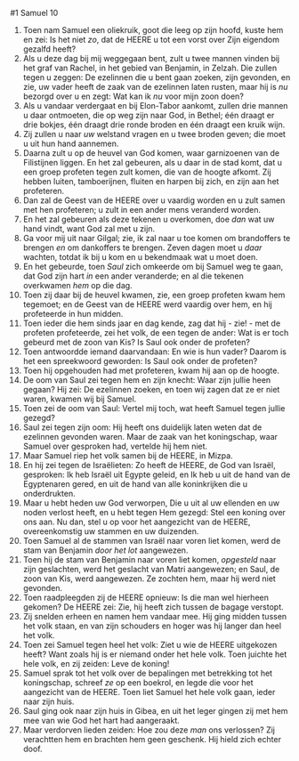 #1 Samuel 10
1. Toen nam Samuel een oliekruik, goot die leeg op zijn hoofd, kuste hem en zei: Is het niet *zo*, dat de HEERE u tot een vorst over Zijn eigendom gezalfd heeft?
2. Als u deze dag bij mij weggegaan bent, zult u twee mannen vinden bij het graf van Rachel, in het gebied van Benjamin, in Zelzah. Die zullen tegen u zeggen: De ezelinnen die u bent gaan zoeken, zijn gevonden, en zie, uw vader heeft de zaak van de ezelinnen laten rusten, maar hij is *nu* bezorgd over u en zegt: Wat kan ik *nu* voor mijn zoon doen?
3. Als u vandaar verdergaat en bij Elon-Tabor aankomt, zullen drie mannen u daar ontmoeten, die op weg zijn naar God, in Bethel; één draagt er drie bokjes, één draagt drie ronde broden en één draagt een kruik wijn.
4. Zij zullen u naar *uw* welstand vragen en u twee broden geven; die moet u uit hun hand aannemen.
5. Daarna zult u op de heuvel van God komen, waar garnizoenen van de Filistijnen liggen. En het zal gebeuren, als u daar in de stad komt, dat u een groep profeten tegen zult komen, die van de hoogte afkomt. Zij hebben luiten, tamboerijnen, fluiten en harpen bij zich, en zijn aan het profeteren.
6. Dan zal de Geest van de HEERE over u vaardig worden en u zult samen met hen profeteren; u zult in een ander mens veranderd worden.
7. En het zal gebeuren als deze tekenen u overkomen, doe *dan* wat uw hand vindt, want God zal met u zijn.
8. Ga voor mij uit naar Gilgal; zie, ik zal naar u toe komen om brandoffers te brengen *en* om dankoffers te brengen. Zeven dagen moet u *daar* wachten, totdat ik bij u kom en u bekendmaak wat u moet doen.
9. En het gebeurde, toen *Saul* zich omkeerde om bij Samuel weg te gaan, dat God zijn hart *in* een ander veranderde; en al die tekenen overkwamen *hem* op die dag.
10. Toen zij daar bij de heuvel kwamen, zie, een groep profeten kwam hem tegemoet; en de Geest van de HEERE werd vaardig over hem, en hij profeteerde in hun midden.
11. Toen ieder die hem sinds jaar en dag kende, zag dat hij - zie! - met de profeten profeteerde, zei het volk, de een tegen de ander: Wat is er toch gebeurd met de zoon van Kis? Is Saul ook onder de profeten?
12. Toen antwoordde iemand daarvandaan: En wie is hun vader? Daarom is het een spreekwoord geworden: Is Saul ook onder de profeten?
13. Toen hij opgehouden had met profeteren, kwam hij aan op de hoogte.
14. De oom van Saul zei tegen hem en zijn knecht: Waar zijn jullie heen gegaan? Hij zei: De ezelinnen zoeken, en toen wij zagen dat ze er niet waren, kwamen wij bij Samuel.
15. Toen zei de oom van Saul: Vertel mij toch, wat heeft Samuel tegen jullie gezegd?
16. Saul zei tegen zijn oom: Hij heeft ons duidelijk laten weten dat de ezelinnen gevonden waren. Maar de zaak van het koningschap, waar Samuel over gesproken had, vertelde hij hem niet.
17. Maar Samuel riep het volk samen bij de HEERE, in Mizpa.
18. En hij zei tegen de Israëlieten: Zo heeft de HEERE, de God van Israël, gesproken: Ik heb Israël uit Egypte geleid, en Ik heb u uit de hand van de Egyptenaren gered, en uit de hand van alle koninkrijken die u onderdrukten.
19. Maar u hebt heden uw God verworpen, Die u uit al uw ellenden en uw noden verlost heeft, en u hebt tegen Hem gezegd: Stel een koning over ons aan. Nu dan, stel u op voor het aangezicht van de HEERE, overeenkomstig uw stammen en uw duizenden.
20. Toen Samuel al de stammen van Israël naar voren liet komen, werd de stam van Benjamin *door het lot* aangewezen.
21. Toen hij de stam van Benjamin naar voren liet komen, *opgesteld* naar zijn geslachten, werd het geslacht van Matri aangewezen; en Saul, de zoon van Kis, werd aangewezen. Ze zochten hem, maar hij werd niet gevonden.
22. Toen raadpleegden zij de HEERE opnieuw: Is die man wel hierheen gekomen? De HEERE zei: Zie, hij heeft zich tussen de bagage verstopt.
23. Zij snelden erheen en namen hem vandaar mee. Hij ging midden tussen het volk staan, en van zijn schouders en hoger was hij langer dan heel het volk.
24. Toen zei Samuel tegen heel het volk: Ziet u wie de HEERE uitgekozen heeft? Want zoals hij is er niemand onder het hele volk. Toen juichte het hele volk, en zij zeiden: Leve de koning!
25. Samuel sprak tot het volk over de bepalingen met betrekking tot het koningschap, schreef *ze* op een boekrol, en legde die voor het aangezicht van de HEERE. Toen liet Samuel het hele volk gaan, ieder naar zijn huis.
26. Saul ging ook naar zijn huis in Gibea, en uit het leger gingen zij met hem mee van wie God het hart had aangeraakt.
27. Maar verdorven lieden zeiden: Hoe zou deze *man* ons verlossen? Zij verachtten hem en brachten hem geen geschenk. Hij hield zich echter doof.
